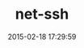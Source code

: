 ---
layout: post
title:  "net-ssh"
repo:   "net-ssh/net-ssh"
date:   2015-02-18 17:29:59
gemurl: https://github.com/net-ssh/net-ssh
---